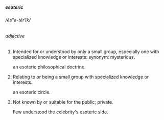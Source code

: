 ##### esoteric

###### /ĕs″ə-tĕr′ĭk/

###### adjective

1. Intended for or understood by only a small group, especially one with specialized knowledge or interests: synonym: mysterious.
    
    an esoteric philosophical doctrine.
    
2. Relating to or being a small group with specialized knowledge or interests.
    
    an esoteric circle.
    
3. Not known by or suitable for the public; private.
    
    Few understood the celebrity's esoteric side.
